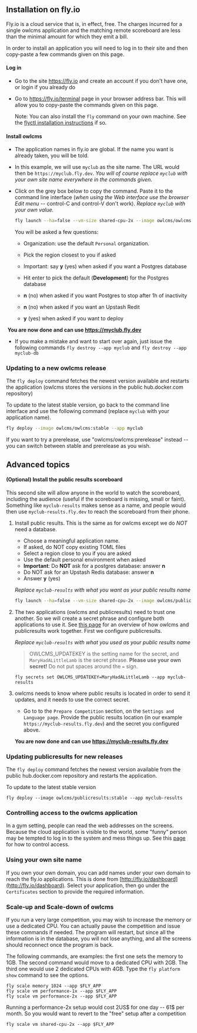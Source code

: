 ## Installation on fly.io

Fly.io is a cloud service that is, in effect, free. The charges incurred for a single owlcms application and the matching remote scoreboard are less than the minimal amount for which they emit a bill.

In order to install an application you will need to log in to their site and then copy-paste a few commands given on this page.

#### Log in

- Go to the site https://fly.io and create an account if you don't have one, or login if you already do


- Go to https://fly.io/terminal page in your browser address bar.  This will allow you to copy-paste the commands given on this page.

  Note: You can also install the `fly` command on your own machine. See the [flyctl installation instructions](https://fly.io/docs/hands-on/install-flyctl/) if so.

#### Install owlcms

- The application names in fly.io are global.  If the name you want is already taken, you will be told.

- In this example, we will use `myclub` as the site name. The URL would then be `https://myclub.fly.dev`.  *You will of course replace `myclub` with your own site name everywhere in the commands given.*

- Click on the grey box below to copy the command.  Paste it to the command line interface (*when using the Web interface use the browser Edit menu* -- control-C and control-V don't work).   *Replace `myclub` with your own value.*

   ```bash
   fly launch --ha=false --vm-size shared-cpu-2x --image owlcms/owlcms:stable --name myclub
   ```

   You will be asked a few questions:

   - Organization:  use the default `Personal` organization.

   - Pick the region closest to you if asked

   - Important: say **y** (yes) when asked if you want a Postgres database

   - Hit enter to pick the default (**Development**) for the Postgres database

   - **n** (no) when asked if you want Postgres to stop after 1h of inactivity

   - **n** (no) when asked if you want an Upstash Redit

   - **y** (yes) when asked if you want to deploy

​	**You are now done and can use https://myclub.fly.dev**

- If you make a mistake and want to start over again, just issue the following commands `fly destroy --app myclub` and `fly destroy --app myclub-db`



### Updating to a new owlcms release

The `fly deploy` command fetches the newest version available and restarts the application (owlcms stores the versions in the public hub.docker.com repository)

To update to the latest stable version, go back to the command line interface and use the following command (replace `myclub` with your application name).   

```bash
fly deploy --image owlcms/owlcms:stable --app myclub
```

If you want to try a prerelease, use "owlcms/owlcms:prerelease" instead -- you can switch between stable and prerelease as you wish.



## Advanced topics

#### (Optional) Install the public results scoreboard

This second site will allow anyone in the world to watch the scoreboard, including the audience (useful if the scoreboard is missing, small or faint).   Something like `myclub-results` makes sense as a name, and people would then use `myclub-results.fly.dev` to reach the scoreboard from their phone.

1. Install public results.  This is the same as for owlcms except we do *NOT* need a database.

   - Choose a meaningful application name.
   - If asked, do NOT copy  existing TOML files
   - Select a region close to you if you are asked
   - Use the default personal environment when asked
   - **Important**: Do **NOT** ask for a postgres database: answer **n**
   - Do NOT ask for an Upstash Redis database: answer **n**
   - Answer **y** (yes)

   *Replace `myclub-results` with what you want as your public results name*

   ```bash
   fly launch --ha=false --vm-size shared-cpu-2x --image owlcms/publicresults:stable --name myclub-results
   ```

2. The two applications (owlcms and publicresults) need to trust one another. So we will create a secret phrase and configure both applications to use it. See [this page](PublicResults) for an overview of how owlcms and publicresults work together.  First we configure publicresults.  

   *Replace `myclub-results` with what you used as your public results name*

   > OWLCMS_UPDATEKEY is the setting name for the secret, and `MaryHadALittleLamb` is the secret phrase.  **Please use your own secret!** Do not put spaces around the `=` sign. 

    ```
    fly secrets set OWLCMS_UPDATEKEY=MaryHadALittleLamb --app myclub-results
    ```

3. owlcms needs to know where public results is located in order to send it updates, and it needs to use the correct secret. 

   - Go to to the `Prepare Competition` section, on the `Settings and Language page`. Provide the public results location (in our example `https://myclub-results.fly.dev`) and the secret you configured above.

   **You are now done and can use https://myclub-results.fly.dev**



### Updating publicresults for new releases

The `fly deploy` command fetches the newest version available from the public hub.docker.com repository and restarts the application.

To update to the latest stable version

```
fly deploy --image owlcms/publicresults:stable --app myclub-results
```

### Controlling access to the owlcms application

In a gym setting, people can read the web addresses on the screens.  Because the cloud application is visible to the world, some "funny" person may be tempted to log in to the system and mess things up.  See this [page](AdvancedSystemSettings) for how to control access.

### Using your own site name

If you own your own domain, you can add names under your own domain to reach the fly.io applications.  This is done from [http://fly.io/dashboard](http://fly.io/dashboard).  Select your application, then go under the `Certificates` section to provide the required information.

### Scale-up and Scale-down of owlcms

If you run a very large competition, you may wish to increase the memory or use a dedicated CPU.   You can actually pause the competition and issue these commands if needed.  The program will restart, but since all the information is in the database, you will not lose anything, and all the screens should reconnect once the program is back.

The following commands, are examples: the first one sets the memory to 1GB. The second command would move to a dedicated CPU with 2GB. The third one would  use 2 dedicated CPUs with 4GB. Type the `fly platform show` command to see the options.

```
fly scale memory 1024 --app $FLY_APP
fly scale vm performance-1x --app $FLY_APP
fly scale vm performance-2x --app $FLY_APP
```

Running a performance-2x setup would cost 2US$ for one day -- 61$ per month.  So you would want to revert to the "free" setup after a competition

```
fly scale vm shared-cpu-2x --app $FLY_APP
```

